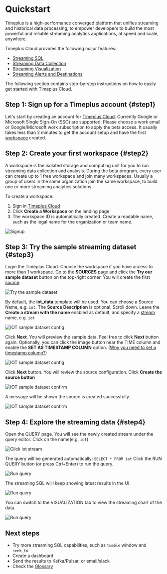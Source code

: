 # Quickstart

Timeplus is a high-performance converged platform that unifies streaming and historical data processing, to empower developers to build the most powerful and reliable streaming analytics applications, at speed and scale, anywhere. 

Timeplus Cloud provides the following major features:

* [Streaming SQL](query-syntax)
* [Streaming Data Collection](ingestion)
* [Streaming Visualization](viz)
* [Streaming Alerts and Destinations](destination)

The following section contains step-by-step instructions on how to easily get started with Timeplus Cloud.

## Step 1: Sign up for a Timeplus account {#step1}

Let's start by creating an account for [Timeplus Cloud](https://beta.timeplus.cloud). Currently Google or Microsoft Single Sign-On (SSO) are supported. Please choose a work email or Google/Microsoft work subscription to apply the beta access. It usually takes less than 2 minutes to get the account setup and have the first [workspace](glossary#workspace) created.

## Step 2: Create your first workspace {#step2}

A workspace is the isolated storage and computing unit for you to run streaming data collection and analysis. During the beta program, every user can create up to 1 free workspace and join many workspaces. Usually a group of users in the same organization join the same workspace, to build one or more streaming analytics solutions.

To create a workspace:

1. Sign in [Timeplus Cloud](https://beta.timeplus.cloud)
2. Click **Create a Workspace** on the landing page
3. The workspace ID is automatically created. Create a readable name, such as the legal name for the organization or team name.

![Signup](/img/signup_screen.png)



## Step 3: Try the sample streaming dataset {#step3}

Login the Timeplus Cloud. Choose the workspace if you have access to more than 1 workspace. Go to the **SOURCES** page and click the **Try our sample dataset** button on the top-right corner. You will create the first [source](glossary#source).

![Try the sample dataset](/img/sampledata.png)

By default, the **iot_data** template will be used. You can choose a Source Name, e.g. `iot`. The **Source Description** is optional. Scroll down. Leave the **Create a stream with the name** enabled as default, and specify a [stream](glossary#stream) name, e.g. `iot`

![IOT sample dataset config](/img/sampledata_cfg.png)

Click **Next**. You will preview the sample data. Feel free to click **Next** button again. Optionally, you can click the image button near the TIME column and enable the **SET AS TIMESTAMP COLUMN** option. ([Why you need to set a timestamp column?](glossary#timestamp-column))

![IOT sample dataset config](/img/sampledata_ts.png)

Click **Next** button. You will review the source configuration. Click **Create the source button**

![IOT sample dataset confirm](/img/sampledata_confirm.png)

A message will be shown the source is created successfully.

![IOT sample dataset confirm](/img/sampledata_ok.png)

## Step 4: Explore the streaming data {#step4}

Open the QUERY page. You will see the newly created stream under the query editor. Click on the name(e.g. `iot`)

![Click iot stream](/img/sampledata_click_iot.png)

The query will be generated automatically: `SELECT * FROM iot` Click the RUN QUERY button (or press Ctrl+Enter) to run the query.

![Run query](/img/sampledata_click_run_bn.png)

The streaming SQL willl keep showing latest results in the UI.

![Run query](/img/sampledata_click_query_live.png)

You can switch to the VISUALIZATION tab to view the streaming chart of the data.

![Run query](/img/sampledata_click_viz.png)

## Next steps

* Try more streaming SQL capabilities, such as `tumble` window and `seek_to`
* Create a dashboard
* Send the results to Kafka/Pulsar, or email/slack
* Check the [Glossary](glossary)

